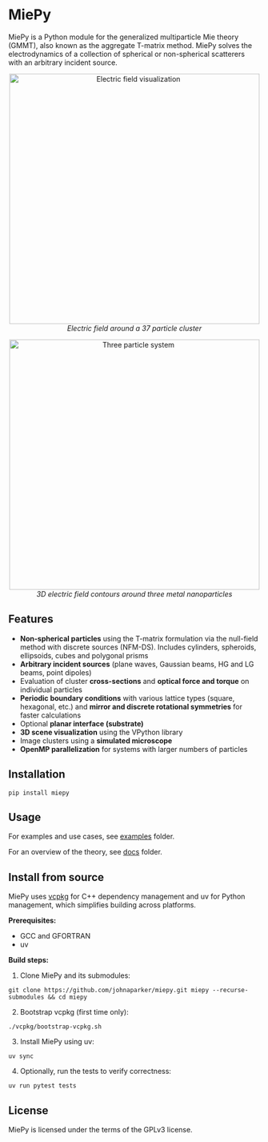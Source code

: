 MiePy
==============
MiePy is a Python module for the generalized multiparticle Mie theory (GMMT), also known as the aggregate T-matrix method.
MiePy solves the electrodynamics of a collection of spherical or non-spherical scatterers with an arbitrary incident source.

<p align="center">
  <img src="./docs/miepy_thumbnail.png" width="500" alt="Electric field visualization">
  <br>
  <em>Electric field around a 37 particle cluster</em>
</p>

<p align="center">
  <img src="https://jparker.nyc3.digitaloceanspaces.com/gallery/em_three_np_contours.png" width="500" alt="Three particle system">
  <br>
  <em>3D electric field contours around three metal nanoparticles</em>
</p>

Features
--------------
+ **Non-spherical particles** using the T-matrix formulation via the null-field method with discrete sources (NFM-DS). Includes cylinders, spheroids, ellipsoids, cubes and polygonal prisms
+ **Arbitrary incident sources** (plane waves, Gaussian beams, HG and LG beams, point dipoles)
+ Evaluation of cluster **cross-sections** and **optical force and torque** on individual particles
+ **Periodic boundary conditions** with various lattice types (square, hexagonal, etc.) and **mirror and discrete rotational symmetries** for faster calculations
+ Optional **planar interface (substrate)** 
+ **3D scene visualization** using the VPython library
+ Image clusters using a **simulated microscope**
+ **OpenMP parallelization** for systems with larger numbers of particles

Installation
--------------
```shell
pip install miepy
```

Usage
--------------

For examples and use cases, see [examples](./examples) folder.

For an overview of the theory, see [docs](./docs) folder.

Install from source
--------------
MiePy uses [vcpkg](https://vcpkg.io/) for C++ dependency management and uv for Python management, which simplifies building across platforms.

**Prerequisites:**
+ GCC and GFORTRAN
+ uv

**Build steps:**

1. Clone MiePy and its submodules:
```shell
git clone https://github.com/johnaparker/miepy.git miepy --recurse-submodules && cd miepy
```

2. Bootstrap vcpkg (first time only):
```shell
./vcpkg/bootstrap-vcpkg.sh
```

3. Install MiePy using uv:
```shell
uv sync
```

4. Optionally, run the tests to verify correctness:
```shell
uv run pytest tests
```

License
--------------
MiePy is licensed under the terms of the GPLv3 license.
